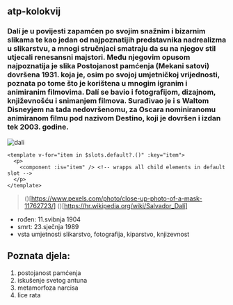 ## atp-kolokvij
### Dalí je u povijesti zapamćen po svojim snažnim i bizarnim slikama te kao jedan od najpoznatijih predstavnika nadrealizma u slikarstvu, a mnogi stručnjaci smatraju da su na njegov stil utjecali renesansni majstori. Među njegovim opusom najpoznatija je slika Postojanost pamćenja (Mekani satovi) dovršena 1931. koja je, osim po svojoj umjetničkoj vrijednosti, poznata po tome što je korištena u mnogim igranim i animiranim filmovima. Dalí se bavio i fotografijom, dizajnom, književnošću i snimanjem filmova. Surađivao je i s Waltom Disneyjem na tada nedovršenomu, za Oscara nominiranomu animiranom filmu pod nazivom Destino, koji je dovršen i izdan tek 2003. godine.
![dali](https://images.pexels.com/photos/11762723/pexels-photo-11762723.jpeg?auto=compress&cs=tinysrgb&w=1260&h=750&dpr=1)

```
<template v-for="item in $slots.default?.()" :key="item">
  <p>
    <component :is="item" /> <!-- wrapps all child elements in default slot -->
  </p>
</template>
```
> ()[https://www.pexels.com/photo/close-up-photo-of-a-mask-11762723/]
> ()[https://hr.wikipedia.org/wiki/Salvador_Dalí]
- rođen: 11.svibnja 1904
- smrt: 23.sječnja 1989
- vsta umjetnosti slikarstvo, fotografija, kiparstvo, knjizevnost
## Poznata djela:
1. postojanost pamćenja
2. iskušenje svetog antuna
3. metamorfoza narcisa
4. lice rata
